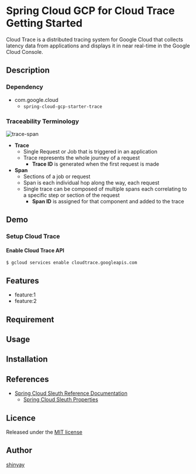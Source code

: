 # Spring Cloud GCP for Cloud Trace Getting Started

Cloud Trace is a distributed tracing system for Google Cloud that collects latency data from applications and displays it in near real-time in the Google Cloud Console.

## Description
### Dependency
- com.google.cloud
  - `spring-cloud-gcp-starter-trace`

### Traceability Terminology
![trace-span](https://user-images.githubusercontent.com/3072734/104860246-cb2d8f00-596d-11eb-81aa-9085bc1525d1.jpg)

- **Trace**
  - Single Request or Job that is triggered in an application
  - Trace represents the whole journey of a request
    - **Trace ID** is generated when the first request is made
- **Span**
  - Sections of a job or request
  - Span is each individual hop along the way, each request
  - Single trace can be composed of multiple spans each correlating to a specific step or section of the request
    - **Span ID** is assigned for that component and added to the trace
## Demo
### Setup Cloud Trace
#### Enable Cloud Trace API
```shell script
$ gcloud services enable cloudtrace.googleapis.com
```


## Features

- feature:1
- feature:2

## Requirement

## Usage

## Installation

## References
- [Spring Cloud Sleuth Reference Documentation](https://docs.spring.io/spring-cloud-sleuth/docs/current-SNAPSHOT/reference/html/index.html)
  - [Spring Cloud Sleuth Properties](https://docs.spring.io/spring-cloud-sleuth/docs/current-SNAPSHOT/reference/html/appendix.html)
## Licence

Released under the [MIT license](https://gist.githubusercontent.com/shinyay/56e54ee4c0e22db8211e05e70a63247e/raw/34c6fdd50d54aa8e23560c296424aeb61599aa71/LICENSE)

## Author

[shinyay](https://github.com/shinyay)
